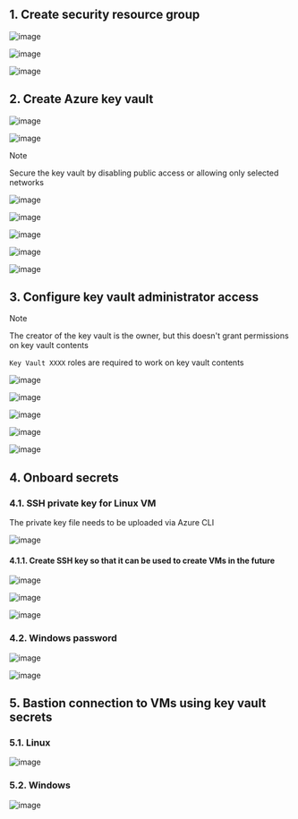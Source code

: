 ## 1. Create security resource group

![image](https://github.com/user-attachments/assets/64362c7e-f40a-453f-8e91-037aa5126982)

![image](https://github.com/user-attachments/assets/f25f1c10-7639-4c28-8044-a361a5f3dff7)

![image](https://github.com/user-attachments/assets/9b57e1fd-ec23-4ec9-8ce5-90e76d95424f)

## 2. Create Azure key vault

![image](https://github.com/user-attachments/assets/6e853b9f-e834-4644-82bc-1d7dbb47d58a)

![image](https://github.com/user-attachments/assets/47610833-5a6b-41b3-a43c-4c253f9d2e19)

> [!Note]
>
> Secure the key vault by disabling public access or allowing only selected networks

![image](https://github.com/user-attachments/assets/d8db5e3b-b786-4dd4-bc52-2d0c215bd2cf)

![image](https://github.com/user-attachments/assets/19c5df71-caae-4905-94be-2dd493cbb1e2)

![image](https://github.com/user-attachments/assets/744cbc03-a57c-4248-9241-924f9c46bf91)

![image](https://github.com/user-attachments/assets/3d935885-dfa4-4272-ad18-50e5ac06d50e)

![image](https://github.com/user-attachments/assets/b1f72c81-a38f-4dbe-b1ec-4d084878c7f9)

## 3. Configure key vault administrator access

> [!Note]
>
> The creator of the key vault is the owner, but this doesn't grant permissions on key vault contents
>
> `Key Vault XXXX` roles are required to work on key vault contents

![image](https://github.com/user-attachments/assets/f9cc4e72-5b4e-4ae4-8f49-914e0521cde7)

![image](https://github.com/user-attachments/assets/3f2c8582-4ac0-43eb-8da7-a1b69a4177bd)

![image](https://github.com/user-attachments/assets/3e48340f-9136-4723-947a-330c2453f9d2)

![image](https://github.com/user-attachments/assets/31432aab-4e8b-46f3-a7dc-c42d9ac7ddd4)

![image](https://github.com/user-attachments/assets/c9e96152-a686-4744-b8f4-9c2068ef6bcc)

## 4. Onboard secrets

### 4.1. SSH private key for Linux VM

The private key file needs to be uploaded via Azure CLI

![image](https://github.com/user-attachments/assets/2c30ee31-e132-4ad7-9a17-2331278f836c)

#### 4.1.1. Create SSH key so that it can be used to create VMs in the future

![image](https://github.com/user-attachments/assets/8559e094-ffe8-4958-8a60-5683d4ce7816)

![image](https://github.com/user-attachments/assets/fbfc1392-b80a-47d1-a3c3-b7ba81dbde3f)

![image](https://github.com/user-attachments/assets/f7964cf2-6dc3-4e3c-9fcc-d1047bde6704)

### 4.2. Windows password

![image](https://github.com/user-attachments/assets/fe8ee83b-92af-4d99-8a7b-f1ed931698f1)

![image](https://github.com/user-attachments/assets/1199f21d-4e8c-4e9d-8d11-0f55910d6ac4)

## 5. Bastion connection to VMs using key vault secrets

### 5.1. Linux

![image](https://github.com/user-attachments/assets/fa73f2a6-200e-4d4e-a30e-623e3dad538a)

### 5.2. Windows

![image](https://github.com/user-attachments/assets/ca14ac3a-9ad2-4db1-b5e3-ee93de145b8e)
